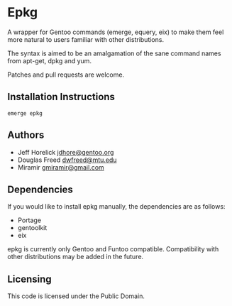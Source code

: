 # Epkg #

A wrapper for Gentoo commands (emerge, equery, eix) to make them feel more natural to users familiar with other distributions.

The syntax is aimed to be an amalgamation of the sane command names from apt-get, dpkg and yum.

Patches and pull requests are welcome.

## Installation Instructions ##
    
	emerge epkg

## Authors ##
* Jeff Horelick <jdhore@gentoo.org>
* Douglas Freed <dwfreed@mtu.edu>
* Miramir <gmiramir@gmail.com>

## Dependencies ##

If you would like to install epkg manually, the dependencies are as follows:

* Portage
* gentoolkit
* eix

epkg is currently only Gentoo and Funtoo compatible. Compatibility with other distributions may be added in the future.

## Licensing ##

This code is licensed under the Public Domain.
